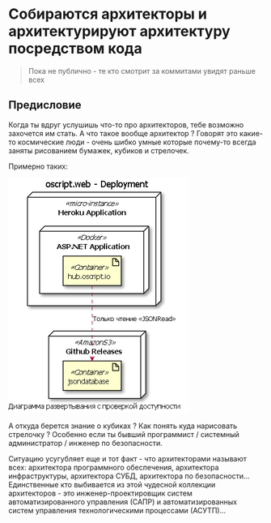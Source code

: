   
  
#  Собираются архитекторы и архитектурируют архитектуру посредством кода
  
  
> Пока не публично - те кто смотрит за коммитами увидят раньше всех
  
##  Предисловие
  
  
Когда ты вдруг услушишь что-то про архитекторов, тебе возможно захочется им стать. А что такое вообще архитектор ? Говорят это какие-то космические люди - очень шибко умные которые почему-то всегда заняты рисованием бумажек, кубиков и стрелочек.
  
Примерно таких:
  

![](/assets/880b27b49f124e12bede3a32a097856e0.png?0.5106733063619424)  
  
А откуда берется знание о кубиках ? Как понять куда нарисовать стрелочку ? Особенно если ты бывший программист / системный администратор / инженер по безопасности.
  
Ситуацию усугубляет еще и тот факт - что архитекторами называют всех: архитектора программного обеспечения, архитектора инфраструктуры, архитектора СУБД, архитектора по безопасности... Единственные кто выбивается из этой чудесной коллекции архитекторов - это инженер-проектировщик систем автоматизированного управления (САПР) и автоматизированных систем управления технологическими процессами (АСУТП)... 
  